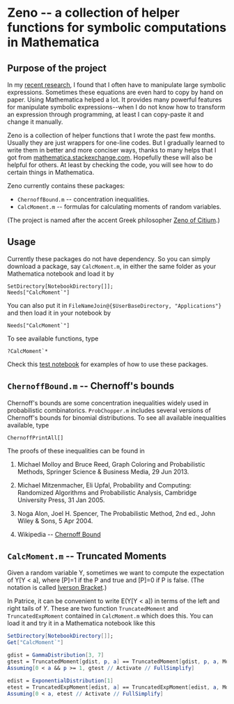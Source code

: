 # Zeno -- a collection of helper functions for symbolic computations in Mathematica

## Purpose of the project

In my [recent research](http://www2.math.uu.se/~xinca341/pages/publications.html), I found that I
often have to manipulate large symbolic expressions. Sometimes these equations are even hard to copy
by hand on paper. Using Mathematica helped a lot. It provides many powerful features
for manipulate symbolic expressions--when I do not know how to transform an expression through
programming, at least I can copy-paste it and change it manually.

Zeno is a collection of helper functions that I wrote the past few months. Usually they are just
wrappers for one-line codes. But I gradually learned to write them in better and more conciser ways,
thanks to many helps that I got from
[mathematica.stackexchange.com](https://mathematica.stackexchange.com).  Hopefully these will also
be helpful for others. At least by checking the code, you will see how to do certain things in Mathematica.

Zeno currently contains these packages:

* `ChernoffBound.m` -- concentration inequalities.
* `CalcMoment.m` -- formulas for calculating moments of random variables.

(The project is named after the accent Greek philosopher [Zeno of
Citium](https://en.wikipedia.org/wiki/Zeno_of_Citium).)


## Usage

Currently these packages do not have dependency. So you can simply download a package, say
`CalcMoment.m`, in either the same folder as your Mathematica notebook and load it by

    SetDirectory[NotebookDirectory[]];
    Needs["CalcMoment`"]

You can also put it in `FileNameJoin@{$UserBaseDirectory, "Applications"}` and then load it in your notebook by

    Needs["CalcMoment`"]

To see available functions, type

    ?CalcMoment`*

Check this [test notebook](Zeno-test.nb) for examples of how to use these packages.

## `ChernoffBound.m` -- Chernoff's bounds

Chernoff's bounds are some concentration inequalities widely used in probabilistic combinatorics.
`ProbChopper.m` includes several versions of Chernoff's bounds for binomial distributions.
To see all available inequalities available, type

    ChernoffPrintAll[]

The proofs of these inequalities can be found in 

1. Michael Molloy and Bruce Reed, Graph Coloring and Probabilistic Methods, Springer Science & Business Media, 29 Jun 2013.

2. Michael Mitzenmacher, Eli Upfal, Probability and Computing: Randomized Algorithms and Probabilistic Analysis, Cambridge University Press, 31 Jan 2005.

3. Noga Alon, Joel H. Spencer, The Probabilistic Method, 2nd ed., John Wiley & Sons, 5 Apr 2004.

4. Wikipedia -- [Chernoff Bound](https://en.wikipedia.org/wiki/Chernoff_bound)

## `CalcMoment.m` -- Truncated Moments

Given a random variable Y, sometimes we want to compute the expectation of Y[Y &lt; a], where
[P]=1 if the P and true and [P]=0 if P is false. (The notation is called [Iverson
Bracket](https://en.wikipedia.org/wiki/Iverson_bracket).) 

In Patrice, it can be convenient to write E(Y[Y &lt; a]) in terms of the left and right tails of
$Y$.  These are two function `TruncatedMoment` and `TruncatedExpMoment` contained in `CalcMoment.m` which does this. 
You can load it and try it in a Mathematica notebook like this

```mathematica
SetDirectory[NotebookDirectory[]];
Get["CalcMoment`"]

gdist = GammaDistribution[3, 7]
gtest = TruncatedMoment[gdist, p, a] == TruncatedMoment[gdist, p, a, MomentForm -> "Left"] == TruncatedMoment[gdist, p, a, MomentForm -> "Right"]
Assuming[0 < a && p >= 1, gtest // Activate // FullSimplify]

edist = ExponentialDistribution[1]
etest = TruncatedExpMoment[edist, a] == TruncatedExpMoment[edist, a, MomentForm -> "Left"] == TruncatedExpMoment[edist, a, MomentForm -> "Right"]
Assuming[0 < a, etest // Activate // FullSimplify]
```
